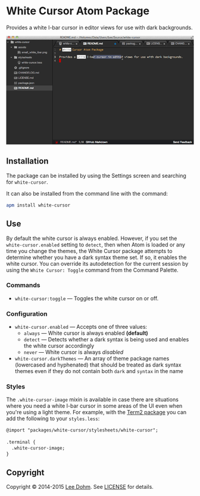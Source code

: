 # White Cursor Atom Package

Provides a white I-bar cursor in editor views for use with dark backgrounds.

![White Cursor animation](https://raw.githubusercontent.com/lee-dohm/white-cursor/master/WhiteCursor.gif)

## Installation

The package can be installed by using the Settings screen and searching for `white-cursor`.

It can also be installed from the command line with the command:

```bash
apm install white-cursor
```

## Use

By default the white cursor is always enabled. However, if you set the `white-cursor.enabled` setting to `detect`, then when Atom is loaded or any time you change the themes, the White Cursor package attempts to determine whether you have a dark syntax theme set. If so, it enables the white cursor. You can override its autodetection for the current session by using the `White Cursor: Toggle` command from the Command Palette.

### Commands

* `white-cursor:toggle` &mdash; Toggles the white cursor on or off.

### Configuration

* `white-cursor.enabled` &mdash; Accepts one of three values:
    * `always` &mdash; White cursor is always enabled **(default)**
    * `detect` &mdash; Detects whether a dark syntax is being used and enables the white cursor accordingly
    * `never` &mdash; White cursor is always *disabled*
* `white-cursor.darkThemes` &mdash; An array of theme package names (lowercased and hyphenated) that should be treated as dark syntax themes even if they do not contain both `dark` and `syntax` in the name

### Styles

The `.white-cursor-image` mixin is available in case there are situations where you need a white I-bar cursor in some areas of the UI even when you're using a light theme. For example, with the [Term2 package](https://atom.io/packages/term2) you can add the following to your `styles.less`:

```LESS
@import "packages/white-cursor/stylesheets/white-cursor";

.terminal {
  .white-cursor-image;
}
```

## Copyright

Copyright &copy; 2014-2015 [Lee Dohm](http://www.lee-dohm.com). See [LICENSE](https://github.com/lee-dohm/white-cursor/blob/master/LICENSE.md) for details.
